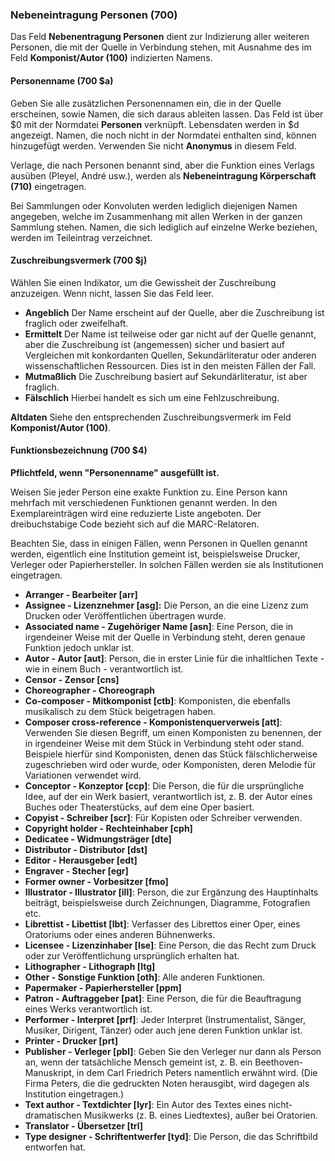 ### Nebeneintragung Personen (700)

Das Feld **Nebenentragung Personen** dient zur Indizierung aller weiteren Personen, die mit der Quelle in Verbindung stehen, mit Ausnahme des im Feld **Komponist/Autor (100)** indizierten Namens.

#### Personenname (700 $a)

Geben Sie alle zusätzlichen Personennamen ein, die in der Quelle erscheinen, sowie Namen, die sich daraus ableiten lassen. Das Feld ist über $0 mit der Normdatei **Personen** verknüpft. Lebensdaten werden in $d angezeigt. Namen, die noch nicht in der Normdatei enthalten sind, können hinzugefügt werden. Verwenden Sie nicht **Anonymus** in diesem Feld.

Verlage, die nach Personen benannt sind, aber die Funktion eines Verlags ausüben (Pleyel, André usw.), werden als **Nebeneintragung Körperschaft (710)** eingetragen.

Bei Sammlungen oder Konvoluten werden lediglich diejenigen Namen angegeben, welche im Zusammenhang mit allen Werken in der ganzen Sammlung stehen. Namen, die sich lediglich auf einzelne Werke beziehen, werden im Teileintrag verzeichnet.

#### Zuschreibungsvermerk (700 $j)

Wählen Sie einen Indikator, um die Gewissheit der Zuschreibung anzuzeigen. Wenn nicht, lassen Sie das Feld leer.

- **Angeblich** Der Name erscheint auf der Quelle, aber die Zuschreibung ist fraglich oder zweifelhaft.
- **Ermittelt** Der Name ist teilweise oder gar nicht auf der Quelle genannt, aber die Zuschreibung ist (angemessen) sicher und basiert auf Vergleichen mit konkordanten Quellen, Sekundärliteratur oder anderen wissenschaftlichen Ressourcen. Dies ist in den meisten Fällen der Fall.
- **Mutmaßlich** Die Zuschreibung basiert auf Sekundärliteratur, ist aber fraglich.
- **Fälschlich** Hierbei handelt es sich um eine Fehlzuschreibung.

**Altdaten** Siehe den entsprechenden Zuschreibungsvermerk im Feld **Komponist/Autor (100)**.

#### Funktionsbezeichnung (700 $4)

**Pflichtfeld, wenn "Personenname" ausgefüllt ist.**

Weisen Sie jeder Person eine exakte Funktion zu. Eine Person kann mehrfach mit verschiedenen Funktionen genannt werden. In den Exemplareinträgen wird eine reduzierte Liste angeboten. Der dreibuchstabige Code bezieht sich auf die MARC-Relatoren.

Beachten Sie, dass in einigen Fällen, wenn Personen in Quellen genannt werden, eigentlich eine Institution gemeint ist, beispielsweise Drucker, Verleger oder Papierhersteller. In solchen Fällen werden sie als Institutionen eingetragen.

- **Arranger - Bearbeiter [arr]**
- **Assignee - Lizenznehmer [asg]:** Die Person, an die eine Lizenz zum Drucken oder Veröffentlichen übertragen wurde.
- **Associated name - Zugehöriger Name [asn]**: Eine Person, die in irgendeiner Weise mit der Quelle in Verbindung steht, deren genaue Funktion jedoch unklar ist.
- **Autor - Autor [aut]**: Person, die in erster Linie für die inhaltlichen Texte - wie in einem Buch - verantwortlich ist.
- **Censor - Zensor [cns]**
- **Choreographer - Choreograph**
- **Co-composer - Mitkomponist [ctb]**: Komponisten, die ebenfalls musikalisch zu dem Stück beigetragen haben.
- **Composer cross-reference - Komponistenquerverweis [att]**: Verwenden Sie diesen Begriff, um einen Komponisten zu benennen, der in irgendeiner Weise mit dem Stück in Verbindung steht oder stand. Beispiele hierfür sind Komponisten, denen das Stück fälschlicherweise zugeschrieben wird oder wurde, oder Komponisten, deren Melodie für Variationen verwendet wird.
- **Conceptor - Konzeptor [ccp]**: Die Person, die für die ursprüngliche Idee, auf der ein Werk basiert, verantwortlich ist, z. B. der Autor eines Buches oder Theaterstücks, auf dem eine Oper basiert.
- **Copyist - Schreiber [scr]**: Für Kopisten oder Schreiber verwenden.
- **Copyright holder - Rechteinhaber [cph]**
- **Dedicatee - Widmungsträger [dte]**
- **Distributor - Distributor [dst]**
- **Editor - Herausgeber [edt]**
- **Engraver - Stecher [egr]**
- **Former owner - Vorbesitzer [fmo]**
- **Illustrator - Illustrator [ill]**: Person, die zur Ergänzung des Hauptinhalts beiträgt, beispielsweise durch Zeichnungen, Diagramme, Fotografien etc.
- **Librettist - Libettist [lbt]**: Verfasser des Librettos einer Oper, eines Oratoriums oder eines anderen Bühnenwerks.
- **Licensee - Lizenzinhaber [lse]**: Eine Person, die das Recht zum Druck oder zur Veröffentlichung ursprünglich erhalten hat.
- **Lithographer - Lithograph [ltg]**
- **Other - Sonstige Funktion [oth]**: Alle anderen Funktionen.
- **Papermaker - Papierhersteller [ppm]**
- **Patron - Auftraggeber [pat]**: Eine Person, die für die Beauftragung eines Werks verantwortlich ist.
- **Performer - Interpret [prf]**: Jeder Interpret (Instrumentalist, Sänger, Musiker, Dirigent, Tänzer) oder auch jene deren Funktion unklar ist.
- **Printer - Drucker [prt]**
- **Publisher - Verleger [pbl]**: Geben Sie den Verleger nur dann als Person an, wenn der tatsächliche Mensch gemeint ist, z. B. ein Beethoven-Manuskript, in dem Carl Friedrich Peters namentlich erwähnt wird. (Die Firma Peters, die die gedruckten Noten herausgibt, wird dagegen als Institution eingetragen.)
- **Text author - Textdichter [lyr]**: Ein Autor des Textes eines nicht-dramatischen Musikwerks (z. B. eines Liedtextes), außer bei Oratorien.
- **Translator - Übersetzer [trl]**
- **Type designer - Schriftentwerfer [tyd]**: Die Person, die das Schriftbild entworfen hat.
